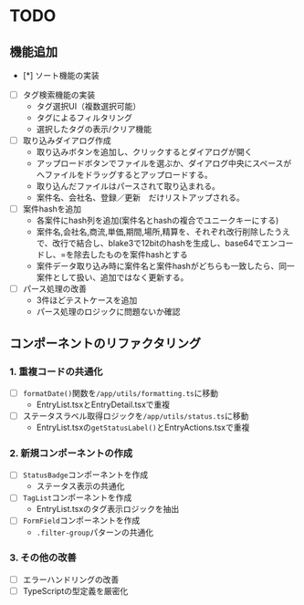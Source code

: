 # TODO

## 機能追加
- [*] ソート機能の実装
- [ ] タグ検索機能の実装
  - タグ選択UI（複数選択可能）
  - タグによるフィルタリング
  - 選択したタグの表示/クリア機能
- [ ] 取り込みダイアログ作成
  - 取り込みボタンを追加し、クリックするとダイアログが開く
  - アップロードボタンでファイルを選ぶか、ダイアログ中央にスペースがへファイルをドラッグするとアップロードする。
  - 取り込んだファイルはパースされて取り込まれる。
  - 案件名、会社名、登録／更新　だけリストアップされる。
- [ ] 案件hashを追加
  - 各案件にhash列を追加(案件名とhashの複合でユニークキーにする)
  - 案件名,会社名,商流,単価,期間,場所,精算を、それぞれ改行削除したうえで、改行で結合し、blake3で12bitのhashを生成し、base64でエンコードし、=を除去したものを案件hashとする
  - 案件データ取り込み時に案件名と案件hashがどちらも一致したら、同一案件として扱い、追加ではなく更新する。
- [ ] パース処理の改善
  - 3件ほどテストケースを追加
  - パース処理のロジックに問題ないか確認



## コンポーネントのリファクタリング

### 1. 重複コードの共通化
- [ ] `formatDate()`関数を`/app/utils/formatting.ts`に移動
  - EntryList.tsxとEntryDetail.tsxで重複
- [ ] ステータスラベル取得ロジックを`/app/utils/status.ts`に移動
  - EntryList.tsxの`getStatusLabel()`とEntryActions.tsxで重複

### 2. 新規コンポーネントの作成
- [ ] `StatusBadge`コンポーネントを作成
  - ステータス表示の共通化
- [ ] `TagList`コンポーネントを作成
  - EntryList.tsxのタグ表示ロジックを抽出
- [ ] `FormField`コンポーネントを作成
  - `.filter-group`パターンの共通化

### 3. その他の改善
- [ ] エラーハンドリングの改善
- [ ] TypeScriptの型定義を厳密化
